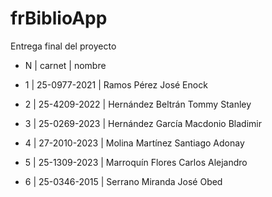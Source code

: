 # frBiblioApp
Entrega final del proyecto

- N |     carnet   |      nombre

- 1 | 25-0977-2021 | Ramos Pérez José Enock
- 2 | 25-4209-2022 | Hernández Beltrán Tommy Stanley
- 3 | 25-0269-2023 | Hernández García Macdonio Bladimir
- 4 | 27-2010-2023 | Molina Martínez Santiago Adonay
- 5 | 25-1309-2023 | Marroquín Flores Carlos Alejandro
- 6 | 25-0346-2015 | Serrano Miranda José Obed